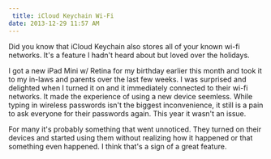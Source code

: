 ```yaml
---
 title: iCloud Keychain Wi-Fi
date: 2013-12-29 11:57 AM
---
```


Did you know that iCloud Keychain also stores all of your known wi-fi networks. It's a feature I hadn't heard about but loved over the holidays.

I got a new iPad Mini w/ Retina for my birthday earlier this month and took it to my in-laws and parents over the last few weeks. I was surprised and delighted when I turned it on and it immediately connected to their wi-fi networks.  It made the experience of using a new device seemless. While typing in wireless passwords isn't the biggest inconvenience, it still is a pain to ask everyone for their passwords again. This year it wasn't an issue.

For many it's probably something that went unnoticed. They turned on their devices and started using them without realizing how it happened or that something even happened.  I think that's a sign of a great feature.